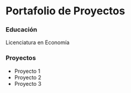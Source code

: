 # Portafolio de Proyectos

### Educación
Licenciatura en Economía

### Proyectos
- Proyecto 1
- Proyecto 2
- Proyecto 3

